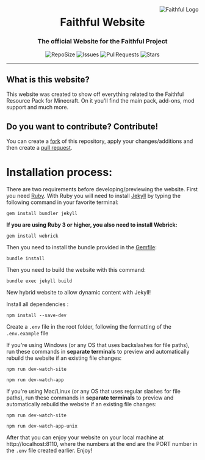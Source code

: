 <a href="https://Faithfulpack.net/" target="_blank"><img src="https://github.com/Faithful-Resource-Pack/Branding/blob/main/logos/transparent/256/plain_logo.png?raw=true" alt="Faithful Logo" align="right"></a>
<div align="center">
  <h1>Faithful Website</h1>
  <h3>The official Website for the Faithful Project</h3>
  
![RepoSize](https://img.shields.io/github/repo-size/Faithful-Resource-Pack/Website?style=flat-square)
![Issues](https://img.shields.io/github/issues/Faithful-Resource-Pack/Website?style=flat-square)
![PullRequests](https://img.shields.io/github/issues-pr/Faithful-Resource-Pack/Website?style=flat-square)
![Stars](https://img.shields.io/github/stars/Faithful-Resource-Pack/Website?style=flat-square)
</div>

---

## What is this website?
This website was created to show off everything related to the Faithful Resource Pack for Minecraft. On it you'll find the main pack, add-ons, mod support and much more.

## Do you want to contribute? Contribute!

You can create a [fork](https://github.com/Faithful-Resource-Pack/Website/network/members) of this repository, apply your changes/additions and then create a [pull request](https://github.com/Faithful-Resource-Pack/Website/compare).

# Installation process:

There are two requirements before developing/previewing the website. First you need [Ruby](https://www.ruby-lang.org/en/downloads/). With Ruby you will need to install [Jekyll](https://jekyllrb.com/) by typing the following command in your favorite terminal:
```
gem install bundler jekyll
```
**If you are using Ruby 3 or higher, you also need to install Webrick:**
```
gem install webrick
```

Then you need to install the bundle provided in the [Gemfile](./Gemfile):
```
bundle install
```

Then you need to build the website with this command:
```
bundle exec jekyll build
```

New hybrid website to allow dynamic content with Jekyll!

Install all dependencies :
```
npm install --save-dev
```

Create a `.env` file in the root folder, following the formatting of the `.env.example` file


If you're using Windows (or any OS that uses backslashes for file paths), run these commands in **separate terminals** to preview and automatically rebuild the website if an existing file changes:
```
npm run dev-watch-site

npm run dev-watch-app
```

If you're using Mac/Linux (or any OS that uses regular slashes for file paths), run these commands in **separate terminals** to preview and automatically rebuild the website if an existing file changes:

```
npm run dev-watch-site

npm run dev-watch-app-unix
```

After that you can enjoy your website on your local machine at http://localhost:8110, where the numbers at the end are the PORT number in the `.env` file created earlier. Enjoy! 
